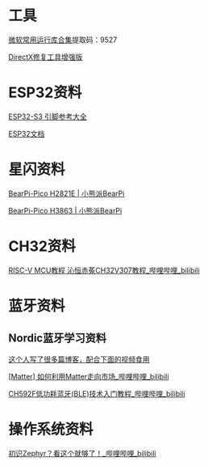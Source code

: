 # 工具

[微软常用运行库合集](https://wwa.lanzout.com/b0b8rs19a)提取码：9527

[DirectX修复工具增强版](https://www.zysoftware.top/post/10.html)









# ESP32资料

[ESP32-S3 引脚参考大全](https://lingshunlab.com/book/esp32/esp32-s3-pin-reference)

[ESP32文档](https://duruofu.github.io/ESP32-Guide/docs/guide/%E7%9B%AE%E5%BD%95.html)






# 星闪资料

[BearPi-Pico H2821E | 小熊派BearPi](https://www.bearpi.cn/core_board/bearpi/pico/h2821E/)

[BearPi-Pico H3863 | 小熊派BearPi](https://www.bearpi.cn/core_board/bearpi/pico/h3863/)



# CH32资料

[RISC-V MCU教程 沁恒赤菟CH32V307教程_哔哩哔哩_bilibili](https://www.bilibili.com/video/BV1JK421b75E)





# 蓝牙资料

## Nordic蓝牙学习资料

[这个人写了很多篇博客，配合下面的视频食用](https://www.cnblogs.com/iini)

[[Matter\] 如何利用Matter走向市场_哔哩哔哩_bilibili](https://www.bilibili.com/video/BV1cW4y1A7FB)

[CH592F低功耗蓝牙(BLE)技术入门教程_哔哩哔哩_bilibili](https://www.bilibili.com/video/BV1Ww41177Ru)



# 操作系统资料

[初识Zephyr？看这个就够了！_哔哩哔哩_bilibili](https://www.bilibili.com/video/BV1Vg4y1p72X/)
